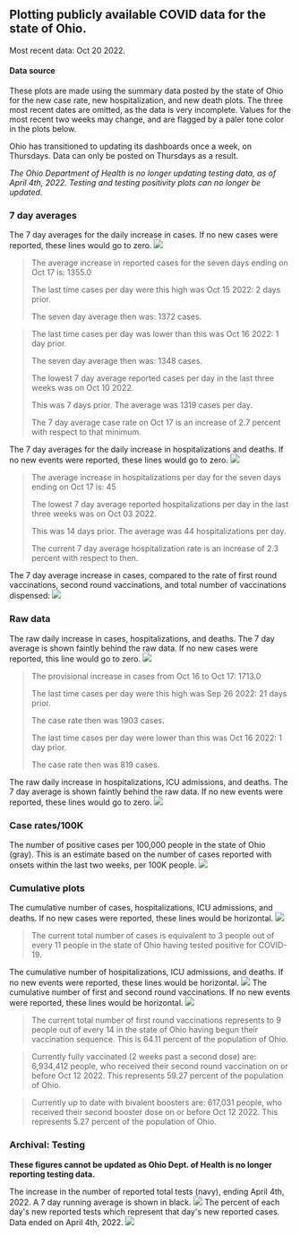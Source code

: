 ## Plotting publicly available COVID data for the state of Ohio. 

Most recent data: Oct 20 2022. 

#### Data source
These plots are made using the summary data posted by the state of Ohio for the new case rate,
    new hospitalization, and new death plots. The three most recent dates are omitted, as the data is very incomplete. Values for the most recent two weeks may change, and are flagged by a paler tone color in the plots below. 

Ohio has transitioned to updating its dashboards once a week, on Thursdays. Data can only be posted on Thursdays as a result. 

*The Ohio Department of Health is no longer updating testing data, as of April 4th, 2022. Testing and testing positivity plots can no longer be updated.* 

### 7 day averages
The 7 day averages for the daily increase in cases. If no new cases were reported, these lines would go to zero.
![](7dayaverage_cases.png)

>The average increase in reported cases for the seven days ending on Oct 17 is: 1355.0
>
>The last time cases per day were this high was Oct 15 2022: 2 days prior.
>
>The seven day average then was: 1372 cases.

>
>The last time cases per day was lower than this was Oct 16 2022: 1 day prior.
>
>The seven day average then was: 1348 cases.
>
>The lowest 7 day average reported cases per day in the last three weeks was on Oct 10 2022.
>
>This was 7 days prior. The average was 1319 cases per day.
>
>The 7 day average case rate on Oct 17 is an increase of 2.7 percent with respect to that minimum.

The 7 day averages for the daily increase in hospitalizations and deaths. If no new events were reported, these lines would go to zero.
![](7dayaverage_hospital.png)

>The average increase in hospitalizations per day for the seven days ending on Oct 17 is: 45
>
>The lowest 7 day average reported hospitalizations per day in the last three weeks was on Oct 03 2022.
>
>This was 14 days prior. The average was 44 hospitalizations per day.
>
>The current 7 day average hospitalization rate is an increase of 2.3 percent with respect to then.

The 7 day average increase in cases, compared to the rate of first round vaccinations, second round vaccinations, and total number of vaccinations dispensed:
![](DailyVaccinationsCases.png)

### Raw data
The raw daily increase in cases, hospitalizations, and deaths. The 7 day average is shown faintly behind the raw data. If no new cases were reported, this line would go to zero.
![](DailyCases.png)

>The provisional increase in cases from Oct 16 to Oct 17: 1713.0 
>
>The last time cases per day were this high was Sep 26 2022: 21 days prior. 
>
>The case rate then was 1903 cases.
>
>The last time cases per day were lower than this was Oct 16 2022: 1 day prior. 
>
>The case rate then was 819 cases.

The raw daily increase in hospitalizations, ICU admissions, and deaths. The 7 day average is shown faintly behind the raw data. If no new events were reported, these lines would go to zero.
![](DailyHospitalizations.png)

### Case rates/100K 

The number of positive cases per 100,000 people in the state of Ohio (gray). This is an estimate based on the number of cases reported with onsets within the last two weeks, per 100K people.
![](7dayaverage_rate.png)
### Cumulative plots
The cumulative number of cases, hospitalizations, ICU admissions, and deaths. If no new cases were reported, these lines would be horizontal.
![](Cases.png)

>The current total number of cases is equivalent to 3 people out of every 11 people in the state of Ohio having tested positive for COVID-19.

The cumulative number of hospitalizations, ICU admissions, and deaths. If no new events were reported, these lines would be horizontal.
![](Hospitalizations.png)
The cumulative number of first and second round vaccinations. If no new events were reported, these lines would be horizontal.
![](Vaccinations.png)

>The current total number of first round vaccinations represents to 9 people out of every 14 in the state of Ohio having begun their vaccination sequence.
>This is 64.11 percent of the population of Ohio.

>Currently fully vaccinated (2 weeks past a second dose) are: 6,934,412 people, who received their second round vaccination on or before Oct 12 2022.
>This represents 59.27 percent of the population of Ohio.

>Currently up to date with bivalent boosters are: 617,031 people, who received their second booster dose on or before Oct 12 2022.
>This represents 5.27 percent of the population of Ohio.

### Archival: Testing
**These figures cannot be updated as Ohio Dept. of Health is no longer reporting testing data.**

The increase in the number of reported total tests (navy), ending April 4th, 2022. A 7 day running average is shown in black.
![](DailyTests.png)
The percent of each day's new reported tests which represent that day's new reported cases. Data ended on April 4th, 2022.
![](percentpositive_tests.png)


